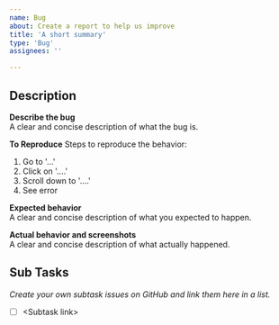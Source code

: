 ```yaml
---
name: Bug
about: Create a report to help us improve
title: 'A short summary'
type: 'Bug'
assignees: ''

---
```

## Description

**Describe the bug** \
A clear and concise description of what the bug is.

**To Reproduce**
Steps to reproduce the behavior:

1. Go to '...'
2. Click on '....'
3. Scroll down to '....'
4. See error

**Expected behavior** \
A clear and concise description of what you expected to happen.

**Actual behavior and screenshots** \
A clear and concise description of what actually happened.

## Sub Tasks

*Create your own subtask issues on GitHub and link them here in a list.*

- [ ] \<Subtask link>
